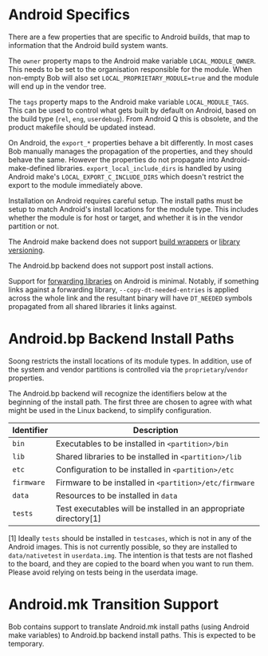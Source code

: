 Android Specifics
=================

There are a few properties that are specific to Android builds,
that map to information that the Android build system wants.

The `owner` property maps to the Android make variable
`LOCAL_MODULE_OWNER`. This needs to be set to the organisation
responsible for the module. When non-empty Bob will also set
`LOCAL_PROPRIETARY_MODULE=true` and the module will end up in the
vendor tree.

The `tags` property maps to the Android make variable
`LOCAL_MODULE_TAGS`. This can be used to control what gets built by
default on Android, based on the build type (`rel`, `eng`,
`userdebug`). From Android Q this is obsolete, and the product
makefile should be updated instead.

On Android, the `export_*` properties behave a bit differently. In
most cases Bob manually manages the propagation of the properties, and
they should behave the same. However the properties do not propagate
into Android-make-defined libraries. `export_local_include_dirs` is
handled by using Android make's `LOCAL_EXPORT_C_INCLUDE_DIRS` which
doesn't restrict the export to the module immediately above.

Installation on Android requires careful setup. The install paths must
be setup to match Android's install locations for the module
type. This includes whether the module is for host or target, and
whether it is in the vendor partition or not.

The Android make backend does not support [build
wrappers](wrappers.md) or [library versioning](versioning.md).

The Android.bp backend does not support post install actions.

Support for [forwarding libraries](forwarding.md) on Android is
minimal. Notably, if something links against a forwarding library,
`--copy-dt-needed-entries` is applied across the whole link and
the resultant binary will have `DT_NEEDED` symbols propagated from all
shared libraries it links against.

Android.bp Backend Install Paths
===

Soong restricts the install locations of its module types. In addition,
use of the system and vendor partitions is controlled via the
`proprietary`/`vendor` properties.

The Android.bp backend will recognize the identifiers below at the
beginning of the install path. The first three are chosen to agree
with what might be used in the Linux backend, to simplify configuration.

| Identifier | Description |
| --- | --- |
| `bin` | Executables to be installed in `<partition>/bin` |
| `lib` | Shared libraries to be installed in `<partition>/lib` |
| `etc` | Configuration to be installed in `<partition>/etc` |
| `firmware` | Firmware to be installed in `<partition>/etc/firmware` |
| `data` | Resources to be installed in `data` |
| `tests` | Test executables will be installed in an appropriate directory[1] |

[1] Ideally `tests` should be installed in `testcases`, which is not
in any of the Android images. This is not currently possible, so they
are installed to `data/nativetest` in `userdata.img`. The intention is
that tests are not flashed to the board, and they are copied to the
board when you want to run them. Please avoid relying on tests being
in the userdata image.

Android.mk Transition Support
===

Bob contains support to translate Android.mk install paths (using
Android make variables) to Android.bp backend install paths. This is
expected to be temporary.

